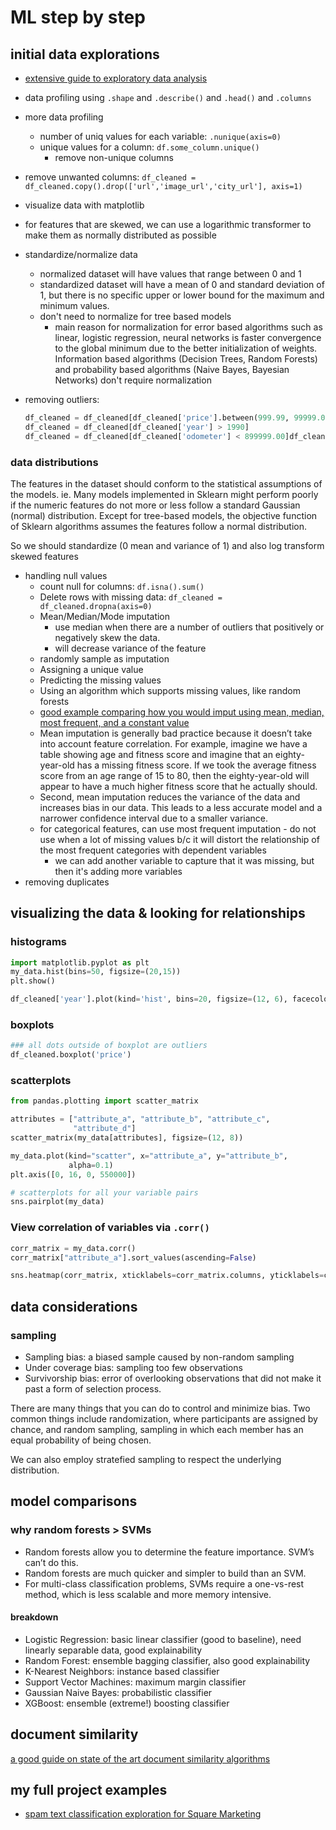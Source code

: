 # ML step by step

## initial data explorations

* [extensive guide to exploratory data analysis](https://towardsdatascience.com/an-extensive-guide-to-exploratory-data-analysis-ddd99a03199e)
* data profiling using `.shape` and `.describe()` and `.head()` and `.columns`
* more data profiling
  * number of uniq values for each variable: `.nunique(axis=0)`
  * unique values for a column: `df.some_column.unique()`
    * remove non-unique columns
* remove unwanted columns: `df_cleaned = df_cleaned.copy().drop(['url','image_url','city_url'], axis=1)`
* visualize data with matplotlib
* for features that are skewed, we can use a logarithmic transformer to make them as normally distributed as possible
* standardize/normalize data
  * normalized dataset will have values that range between 0 and 1
  * standardized dataset will have a mean of 0 and standard deviation of 1, but there is no specific upper or lower bound for the maximum and minimum values.
  * don't need to normalize for tree based models
    * main reason for normalization for error based algorithms such as linear, logistic regression, neural networks is faster convergence to the global minimum due to the better initialization of weights. Information based algorithms (Decision Trees, Random Forests) and probability based algorithms (Naive Bayes, Bayesian Networks) don't require normalization
* removing outliers:

  ``` python
  df_cleaned = df_cleaned[df_cleaned['price'].between(999.99, 99999.00)]
  df_cleaned = df_cleaned[df_cleaned['year'] > 1990]
  df_cleaned = df_cleaned[df_cleaned['odometer'] < 899999.00]df_cleaned.describe().apply(lambda s: s.apply(lambda x: format(x, 'f')))
  ```

### data distributions

The features in the dataset should conform to the statistical assumptions of the models.
ie. Many models implemented in Sklearn might perform poorly if the numeric features do not more or less follow a standard Gaussian (normal) distribution. Except for tree-based models, the objective function of Sklearn algorithms assumes the features follow a normal distribution.

So we should standardize (0 mean and variance of 1) and also log transform skewed features

* handling null values
  * count null for columns: `df.isna().sum()`
  * Delete rows with missing data: `df_cleaned = df_cleaned.dropna(axis=0)`
  * Mean/Median/Mode imputation
    * use median when there are a number of outliers that positively or negatively skew the data.
    * will decrease variance of the feature
  * randomly sample as imputation
  * Assigning a unique value
  * Predicting the missing values
  * Using an algorithm which supports missing values, like random forests
  * [good example comparing how you would imput using mean, median, most frequent, and a constant value](https://machinelearningmastery.com/statistical-imputation-for-missing-values-in-machine-learning/)
  * Mean imputation is generally bad practice because it doesn’t take into account feature correlation. For example, imagine we have a table showing age and fitness score and imagine that an eighty-year-old has a missing fitness score. If we took the average fitness score from an age range of 15 to 80, then the eighty-year-old will appear to have a much higher fitness score that he actually should.
  * Second, mean imputation reduces the variance of the data and increases bias in our data. This leads to a less accurate model and a narrower confidence interval due to a smaller variance.
  * for categorical features, can use most frequent imputation - do not use when a lot of missing values b/c it will distort the relationship of the most frequent categories with dependent variables
    * we can add another variable to capture that it was missing, but then it's adding more variables
* removing duplicates

## visualizing the data & looking for relationships

### histograms

``` python
import matplotlib.pyplot as plt
my_data.hist(bins=50, figsize=(20,15))
plt.show()
```

``` python
df_cleaned['year'].plot(kind='hist', bins=20, figsize=(12, 6), facecolor='grey', edgecolor='black')
```

### boxplots

``` python
### all dots outside of boxplot are outliers
df_cleaned.boxplot('price')
```

### scatterplots

``` python
from pandas.plotting import scatter_matrix

attributes = ["attribute_a", "attribute_b", "attribute_c",
              "attribute_d"]
scatter_matrix(my_data[attributes], figsize=(12, 8))
```

``` python
my_data.plot(kind="scatter", x="attribute_a", y="attribute_b",
             alpha=0.1)
plt.axis([0, 16, 0, 550000])

# scatterplots for all your variable pairs
sns.pairplot(my_data)
```

### View correlation of variables via `.corr()`

``` python
corr_matrix = my_data.corr()
corr_matrix["attribute_a"].sort_values(ascending=False)

sns.heatmap(corr_matrix, xticklabels=corr_matrix.columns, yticklabels=corr_matrix.columns, annot=True, cmap=sns.diverging_palette(220, 20, as_cmap=True))
```

## data considerations

### sampling

* Sampling bias: a biased sample caused by non-random sampling
* Under coverage bias: sampling too few observations
* Survivorship bias: error of overlooking observations that did not make it past a form of selection process.

There are many things that you can do to control and minimize bias. Two common things include randomization, where participants are assigned by chance, and random sampling, sampling in which each member has an equal probability of being chosen.

We can also employ stratefied sampling to respect the underlying distribution.

## model comparisons

### why random forests > SVMs

* Random forests allow you to determine the feature importance. SVM’s can’t do this.
* Random forests are much quicker and simpler to build than an SVM.
* For multi-class classification problems, SVMs require a one-vs-rest method, which is less scalable and more memory intensive.

#### breakdown

* Logistic Regression: basic linear classifier (good to baseline), need linearly separable data, good explainability
* Random Forest: ensemble bagging classifier, also good explainability
* K-Nearest Neighbors: instance based classifier
* Support Vector Machines: maximum margin classifier
* Gaussian Naive Bayes: probabilistic classifier
* XGBoost: ensemble (extreme!) boosting classifier

## document similarity

[a good guide on state of the art document similarity algorithms](https://towardsdatascience.com/the-best-document-similarity-algorithm-in-2020-a-beginners-guide-a01b9ef8cf05)

## my full project examples

* [spam text classification exploration for Square Marketing](https://github.com/Sticksword/to-spam-or-not-to-spam/blob/master/README.md)
